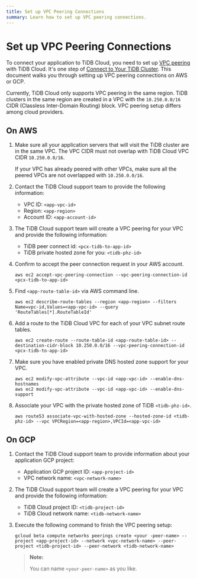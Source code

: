 ```yaml
---
title: Set up VPC Peering Connections
summary: Learn how to set up VPC peering connections.
---
```


# Set up VPC Peering Connections

To connect your application to TiDB Cloud, you need to set up [VPC peering](glossary.md#vpc-peering) with TiDB Cloud. It's one step of [Connect to Your TiDB Cluster](connect-to-tidb-cluster.md). This document walks you through setting up VPC peering connections on AWS or GCP.

Currently, TiDB Cloud only supports VPC peering in the same region. TiDB clusters in the same region are created in a VPC with the `10.250.0.0/16` CIDR (Classless Inter-Domain Routing) block. VPC peering setup differs among cloud providers.

## On AWS

1. Make sure all your application servers that will visit the TiDB cluster are in the same VPC. The VPC CIDR must not overlap with TiDB Cloud VPC CIDR `10.250.0.0/16`.

    If your VPC has already peered with other VPCs, make sure all the peered VPCs are not overlapped with `10.250.0.0/16`.

2. Contact the TiDB Cloud support team to provide the following information:

    - VPC ID: `<app-vpc-id>`
    - Region: `<app-region>`
    - Account ID: `<app-account-id>`

3. The TiDB Cloud support team will create a VPC peering for your VPC and provide the following information:

    - TiDB peer connect id: `<pcx-tidb-to-app-id>`
    - TiDB private hosted zone for you: `<tidb-phz-id>`

4. Confirm to accept the peer connection request in your AWS account.

    ```
    aws ec2 accept-vpc-peering-connection --vpc-peering-connection-id <pcx-tidb-to-app-id>
    ```

5. Find `<app-route-table-id>` via AWS command line.

    ```
    aws ec2 describe-route-tables --region <app-region> --filters Name=vpc-id,Values=<app-vpc-id> --query 'RouteTables[*].RouteTableId'
    ```

6. Add a route to the TiDB Cloud VPC for each of your VPC subnet route tables.

    ```
    aws ec2 create-route --route-table-id <app-route-table-id> --destination-cidr-block 10.250.0.0/16 --vpc-peering-connection-id <pcx-tidb-to-app-id>
    ```

7. Make sure you have enabled private DNS hosted zone support for your VPC.

    ```
    aws ec2 modify-vpc-attribute --vpc-id <app-vpc-id> --enable-dns-hostnames
    aws ec2 modify-vpc-attribute --vpc-id <app-vpc-id> --enable-dns-support
    ```

8. Associate your VPC with the private hosted zone of TiDB `<tidb-phz-id>`.

    ```
    aws route53 associate-vpc-with-hosted-zone --hosted-zone-id <tidb-phz-id> --vpc VPCRegion=<app-region>,VPCId=<app-vpc-id>
    ```

## On GCP

1. Contact the TiDB Cloud support team to provide information about your application GCP project:

    - Application GCP project ID: `<app-project-id>`
    - VPC network name: `<vpc-network-name>`

2. The TiDB Cloud support team will create a VPC peering for your VPC and provide the following information:

    - TiDB Cloud project ID: `<tidb-project-id>`
    - TiDB Cloud network name: `<tidb-network-name>`

3. Execute the following command to finish the VPC peering setup:

    ```
    gcloud beta compute networks peerings create <your -peer-name> --project <app-project-id> --network <vpc-network-name> --peer-project <tidb-project-id> --peer-network <tidb-network-name>
    ```

    > **Note:**
    >
    > You can name `<your-peer-name>` as you like.
